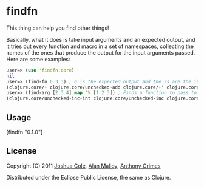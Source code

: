 # findfn

This thing can help you find other things!

Basically, what it does is take input arguments and an expected output, and it tries out every function and macro in a set of namespaces, collecting the names of the ones that produce the output for the input arguments passed. Here are some examples:

```clojure
user=> (use 'findfn.core)
nil
user=> (find-fn 6 3 3) ; 6 is the expected output and the 3s are the input
(clojure.core/+ clojure.core/unchecked-add clojure.core/+' clojure.core/unchecked-add-int)
user=> (find-arg [2 3 4] map '% [1 2 3]) ; Finds a function to pass to a higher order function
(clojure.core/unchecked-inc-int clojure.core/unchecked-inc clojure.core/inc clojure.core/inc')
```

## Usage

   [findfn "0.1.0"]

## License

Copyright (C) 2011 [Joshua Cole](https://github.com/jColeChanged), [Alan Malloy](https://github.com/amalloy), [Anthony Grimes](https://github.com/Raynes)

Distributed under the Eclipse Public License, the same as Clojure.
